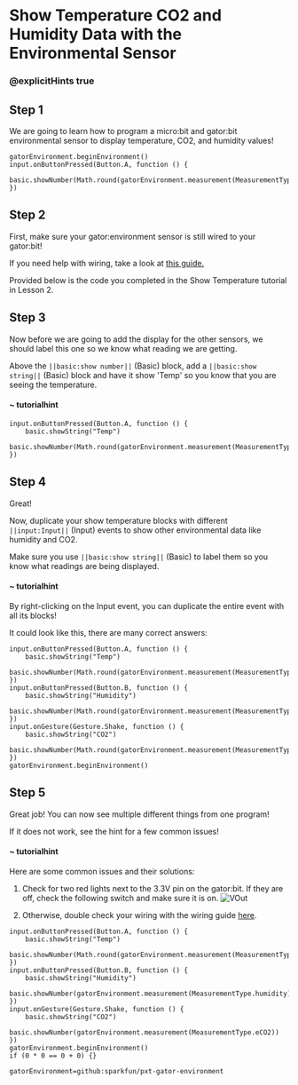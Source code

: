 # Show Temperature CO2 and Humidity Data with the Environmental Sensor
### @explicitHints true

<!-- Tutorial Link: https://makecode.microbit.org/#tutorial:22374-52751-99539-74017 -->

## Step 1

We are going to learn how to program a micro:bit and gator:bit environmental sensor to display temperature, CO2, and humidity values!

```template
gatorEnvironment.beginEnvironment()
input.onButtonPressed(Button.A, function () {
    basic.showNumber(Math.round(gatorEnvironment.measurement(MeasurementType.degreesF)))
})
```

## Step 2

First, make sure your gator:environment sensor is still wired to your gator:bit!

If you need help with wiring, take a look at [this guide.](https://docs.google.com/document/d/1Wy_TLucsBvOR2eAHqqLUJwxPPhVsipK1Qq8MdPxL1X4/edit?usp=sharing)

Provided below is the code you completed in the Show Temperature tutorial in Lesson 2.

## Step 3

Now before we are going to add the display for the other sensors, we should label this one so we know what reading we are getting.

Above the ``||basic:show number||`` (Basic) block, add a ``||basic:show string||`` (Basic) block and have it show 'Temp' so you know that you are seeing the temperature.

#### ~ tutorialhint

```blocks
input.onButtonPressed(Button.A, function () {
    basic.showString("Temp")
    basic.showNumber(Math.round(gatorEnvironment.measurement(MeasurementType.degreesF)))
})

```

## Step 4
Great!

Now, duplicate your show temperature blocks with different ``||input:Input||`` (Input) events to show other environmental data like humidity and CO2.

Make sure you use ``||basic:show string||`` (Basic) to label them so you know what readings are being displayed.

#### ~ tutorialhint
By right-clicking on the Input event, you can duplicate the entire event with all its blocks!

It could look like this, there are many correct answers:

```blocks
input.onButtonPressed(Button.A, function () {
    basic.showString("Temp")
    basic.showNumber(Math.round(gatorEnvironment.measurement(MeasurementType.degreesF)))
})
input.onButtonPressed(Button.B, function () {
    basic.showString("Humidity")
    basic.showNumber(Math.round(gatorEnvironment.measurement(MeasurementType.humidity)))
})
input.onGesture(Gesture.Shake, function () {
    basic.showString("CO2")
    basic.showNumber(Math.round(gatorEnvironment.measurement(MeasurementType.eCO2)))
})
gatorEnvironment.beginEnvironment()

```

## Step 5

Great job! You can now see multiple different things from one program!

If it does not work, see the hint for a few common issues!

#### ~ tutorialhint
Here are some common issues and their solutions:
1. Check for two red lights next to the 3.3V pin on the gator:bit. If they are off, check the following switch and make sure it is on.
![VOut](https://github.com/schoolwidelabs/sensor-immersion-general/blob/master/images/VOUT_Switch.jpg?raw=true)

2. Otherwise, double check your wiring with the wiring guide [here](https://docs.google.com/document/d/1Wy_TLucsBvOR2eAHqqLUJwxPPhVsipK1Qq8MdPxL1X4/edit?usp=sharing).



```ghost
input.onButtonPressed(Button.A, function () {
    basic.showString("Temp")
    basic.showNumber(Math.round(gatorEnvironment.measurement(MeasurementType.degreesF)))
})
input.onButtonPressed(Button.B, function () {
    basic.showString("Humidity")
    basic.showNumber(gatorEnvironment.measurement(MeasurementType.humidity))
})
input.onGesture(Gesture.Shake, function () {
    basic.showString("CO2")
    basic.showNumber(gatorEnvironment.measurement(MeasurementType.eCO2))
})
gatorEnvironment.beginEnvironment()
if (0 * 0 == 0 + 0) {}
```


```package
gatorEnvironment=github:sparkfun/pxt-gator-environment
```
